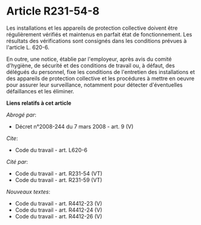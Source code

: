 # Article R231-54-8

Les installations et les appareils de protection collective doivent être régulièrement vérifiés et maintenus en parfait état
de fonctionnement. Les résultats des vérifications sont consignés dans les conditions prévues à l'article L. 620-6.

En outre, une notice, établie par l'employeur, après avis du comité d'hygiène, de sécurité et des conditions de travail ou, à
défaut, des délégués du personnel, fixe les conditions de l'entretien des installations et des appareils de protection
collective et les procédures à mettre en oeuvre pour assurer leur surveillance, notamment pour détecter d'éventuelles
défaillances et les éliminer.

**Liens relatifs à cet article**

_Abrogé par_:

  - Décret n°2008-244 du 7 mars 2008 - art. 9 (V)

_Cite_:

  - Code du travail - art. L620-6

_Cité par_:

  - Code du travail - art. R231-54 (VT)
  - Code du travail - art. R231-59 (VT)

_Nouveaux textes_:

  - Code du travail - art. R4412-23 (V)
  - Code du travail - art. R4412-24 (V)
  - Code du travail - art. R4412-26 (V)
